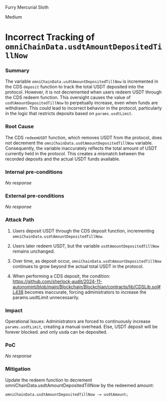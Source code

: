 Furry Mercurial Sloth

Medium

# Incorrect Tracking of `omniChainData.usdtAmountDepositedTillNow`

### Summary

The variable `omniChainData.usdtAmountDepositedTillNow` is incremented in the CDS `deposit` function to track the total USDT deposited into the protocol. However, it is not decremented when users redeem USDT through the CDS redeem function. This oversight causes the value of `usdtAmountDepositedTillNow` to perpetually increase, even when funds are withdrawn. This could lead to incorrect behavior in the protocol, particularly in the logic that restricts deposits based on `params.usdtLimit`.

### Root Cause

The CDS `redeemUSDT` function, which removes USDT from the protocol, does not decrement the `omniChainData.usdtAmountDepositedTillNow` variable. Consequently, the variable inaccurately reflects the total amount of USDT currently held in the protocol. This creates a mismatch between the recorded deposits and the actual USDT funds available.

### Internal pre-conditions

_No response_

### External pre-conditions

_No response_

### Attack Path

1. Users deposit USDT through the CDS deposit function, incrementing `omniChainData.usdtAmountDepositedTillNow`.

2. Users later redeem USDT, but the variable `usdtAmountDepositedTillNow` remains unchanged.

3. Over time, as deposit occur, `omniChainData.usdtAmountDepositedTillNow` continues to grow beyond the actual total USDT in the protocol.

4. When performing a CDS deposit, the condition:
https://github.com/sherlock-audit/2024-11-autonomint/blob/main/Blockchain/Blockchian/contracts/lib/CDSLib.sol#L438
becomes inaccurate, forcing administrators to increase the params.usdtLimit unnecessarily.

### Impact

Operational Issues: Administrators are forced to continuously increase `params.usdtLimit`, creating a manual overhead. Else, USDT deposit will be forever blocked. and only usda can be deposited.

### PoC

_No response_

### Mitigation

Update the redeem function to decrement omniChainData.usdtAmountDepositedTillNow by the redeemed amount:
```solidity
omniChainData.usdtAmountDepositedTillNow -= usdtAmount;
```